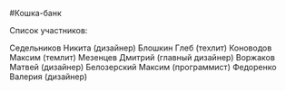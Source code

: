 #Кошка-банк

Список участников:

Седельников Никита (дизайнер)
Блошкин Глеб (техлит)
Коноводов Максим (темлит)
Мезенцев Дмитрий (главный дизайнер)
Воржаков Матвей (дизайнер)
Белозерский Максим (программист)
Федоренко Валерия (дизайнер)
